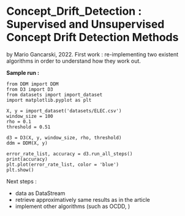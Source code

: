 # Concept_Drift_Detection : Supervised and Unsupervised Concept Drift Detection Methods

by Mario Gancarski, 2022.
First work : re-implementing two existent algorithms in order to understand how they work out.

**Sample run :**

```
from DDM import DDM
from D3 import D3
from datasets import import_dataset
import matplotlib.pyplot as plt

X, y = import_dataset('datasets/ELEC.csv')
window_size = 100
rho = 0.1
threshold = 0.51

d3 = D3(X, y, window_size, rho, threshold)
ddm = DDM(X, y)

error_rate_list, accuracy = d3.run_all_steps()
print(accuracy)
plt.plot(error_rate_list, color = 'blue')
plt.show()

```

Next steps :

- data as DataStream
- retrieve approximatively same results as in the article
- implement other algorithms (such as OCDD, )


